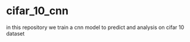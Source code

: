 # cifar_10_cnn
in this repository we train a cnn model to predict and analysis on cifar 10 dataset 
